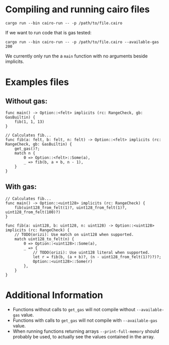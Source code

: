# Compiling and running cairo files

```
cargo run --bin cairo-run -- -p /path/to/file.cairo
```

If we want to run code that is gas tested:
```
cargo run --bin cairo-run -- -p /path/to/file.cairo --available-gas 200
```

We currently only run the a `main` function with no arguments beside implicits.

# Examples files

## Without gas:
```
func main() -> Option::<felt> implicits (rc: RangeCheck, gb: GasBuiltin) {
    fib(1, 1, 13)
}

// Calculates fib...
func fib(a: felt, b: felt, n: felt) -> Option::<felt> implicits (rc: RangeCheck, gb: GasBuiltin) {
    get_gas()?;
    match n {
        0 => Option::<felt>::Some(a),
        _ => fib(b, a + b, n - 1),
    }
}
```

## With gas:
```
// Calculates fib...
func main() -> Option::<uint128> implicits (rc: RangeCheck) {
    fib(uint128_from_felt(1)?, uint128_from_felt(1)?, uint128_from_felt(100)?)
}

func fib(a: uint128, b: uint128, n: uint128) -> Option::<uint128> implicits (rc: RangeCheck) {
    // TODO(orizi): Use match on uint128 when supported.
    match uint128_to_felt(n) {
        0 => Option::<uint128>::Some(a),
        _ => {
            // TODO(orizi): Use uint128 literal when supported.
            let r = fib(b, (a + b)?, (n - uint128_from_felt(1)?)?)?;
            Option::<uint128>::Some(r)
        },
    }
}
```

# Additional Information
* Functions without calls to `get_gas` will not compile without `--available-gas` value.
* Functions with calls to `get_gas` will not compile with `--available-gas` value.
* When running functions returning arrays `--print-full-memory` should probably be used, to actually see the values contained in the array.
